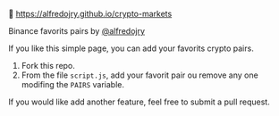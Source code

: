 :rocket: https://alfredojry.github.io/crypto-markets

Binance favorits pairs by [@alfredojry](https://github.com/alfredojry/)

If you like this simple page, you can add your favorits crypto pairs.
1. Fork this repo.
1. From the file `script.js`, add your favorit pair ou remove any one modifing the `PAIRS` variable.

If you would like add another feature, feel free to submit a pull request.
